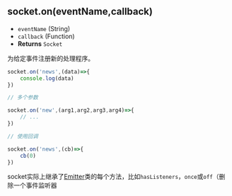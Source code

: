 ## socket.on(eventName,callback)

- `eventName` (String)
- `callback` (Function)
- **Returns** `Socket`

为给定事件注册新的处理程序。

```js
socket.on('news',(data)=>{
    console.log(data)
})

// 多个参数

socket.on('new',(arg1,arg2,arg3,arg4)=>{
    // ...
})

// 使用回调

socket.on('news',(cb)=>{
    cb(0)
})
```
socket实际上继承了[Emitter](https://github.com/component/emitter)类的每个方法，比如`hasListeners`，`once`或`off`（删除一个事件监听器